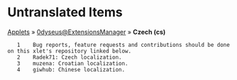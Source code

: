 # Untranslated Items
[Applets](../../../README.md) &#187; [0dyseus@ExtensionsManager](../README.md) &#187; **Czech (cs)**

       1	Bug reports, feature requests and contributions should be done on this xlet's repository linked below.
       2	Radek71: Czech localization.
       3	muzena: Croatian localization.
       4	giwhub: Chinese localization.
